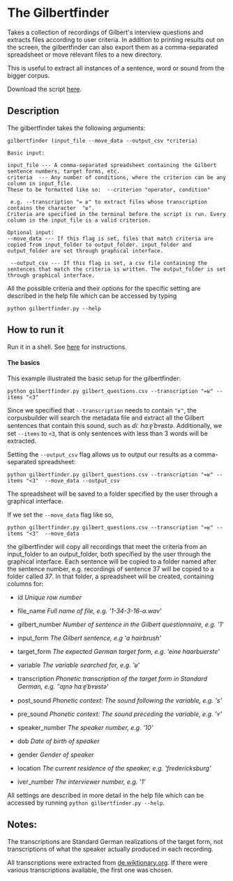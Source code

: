 # The Gilbertfinder
Takes a collection of recordings of Gilbert's interview questions and extracts files according to user criteria. In addition to printing results out on the screen, the gilbertfinder can also export them as a comma-separated spreadsheet or move relevant files to a new directory. 

This is useful to extract all instances of a sentence, word or sound from the bigger corpus. 

Download the script [here](https://raw.githubusercontent.com/patrickschu/tgdp/master/summer16/gilberttools/gilbertfinder_original.py).

## Description
The gilbertfinder takes the following arguments:

    gilbertfinder (input_file --move_data --output_csv *criteria)
    
    Basic input:
    
    input_file --- A comma-separated spreadsheet containing the Gilbert sentence numbers, target forms, etc.
    criteria  --- Any number of conditions, where the criterion can be any column in input_file.
    These to be formatted like so:  --criterion "operator, condition"
    
     e.g. --transcription "= ʁ" to extract files whose transcription contains the character  "ʁ".
    Criteria are specified in the terminal before the script is run. Every column in the input_file is a valid criterion. 
        
    Optional input:
    --move_data --- If this flag is set, files that match criteria are copied from input_folder to output_folder. input_folder and output_folder are set through graphical interface.
    
     --output_csv --- If this flag is set, a csv file containing the sentences that match the criteria is written. The output_folder is set through graphical interface.
    

All the possible criteria and their options for the specific setting are described in the help file which can be accessed by typing

    python gilbertfinder.py --help
    

## How to run it
Run it in a shell. See [here](https://github.com/patrickschu/tgdp/blob/master/summer16/shell_basics.MD) for instructions. 

#### The basics 

This example illustrated the basic setup for the gilbertfinder: 

    python gilbertfinder.py gilbert_questions.csv --transcription "=ʁ" --items "<3"

Since we specified that `--transcription` needs to contain `"ʁ"`, the corpusbuilder will search the metadata file and extract all the Gilbert sentences that contain this sound, such as *diː haːɐ̯ˈbʏʁstə*. Additionally, we set `--items` to `<3`, that is only sentences with less than 3 words will be extracted. 

Setting the `--output_csv` flag allows us to output our results as a comma-separated spreadsheet: 

    python gilbertfinder.py gilbert_questions.csv --transcription "=ʁ" --items "<3"  --move_data --output_csv

The spreadsheet will be saved to a folder specified by the user through a graphical interface. 

If we  set the `--move_data` flag like so,

    python gilbertfinder.py gilbert_questions.csv --transcription "=ʁ" --items "<3"  --move_data

the gilbertfinder will copy all recordings that meet the criteria from an input_folder to an output_folder, both specified by the user through the graphical interface. Each sentence will be copied to a folder named after the sentence number, e.g. recordings of sentence 37 will be copied to a folder called *37*. In that folder, a spreadsheet will be created, containing 
columns for:

 - id 	*Unique row number*

 - file_name 	*Full name of file, e.g. '1-34-3-16-a.wav'*

 - gilbert_number 	*Number of sentence in the Gilbert questionnaire, e.g. '1'*

 - input_form 	*The Gilbert sentence, e.g 'a hairbrush'*
 
 - target_form 	*The expected German target form, e.g. 'eine haarbuerste'*

 - variable 	*The variable searched for, e.g. 'ʁ'*
  
 - transcription 	*Phonetic transcription of the target form in Standard German, e.g. 'ˈaɪ̯nə haːɐ̯ˈbʏʁstə'*
 
 - post_sound 	*Phonetic context: The sound following the variable, e.g. 's'*
 
 - pre_sound 	*Phonetic context: The sound preceding the variable, e.g. 'ʏ'*

 - speaker_number 	*The speaker number, e.g. '10'*

 - dob 	*Date of birth of speaker*
 
 - gender 	*Gender of speaker*
 
 - location 	*The current residence of the speaker, e.g. 'fredericksburg'*

 - iver_number 	*The interviewer number, e.g. '1'*
 

    
All settings are described in more detail in the help file which can be accessed by running `python gilbertfinder.py --help`.

## Notes:

The transcriptions are Standard German realizations of the target form, not transcriptions of what the speaker actually produced in each recording. 


All transcriptions were extracted from [de.wiktionary.org](de.wiktionary.org). If there were various transcriptions available, the first one was chosen. 


